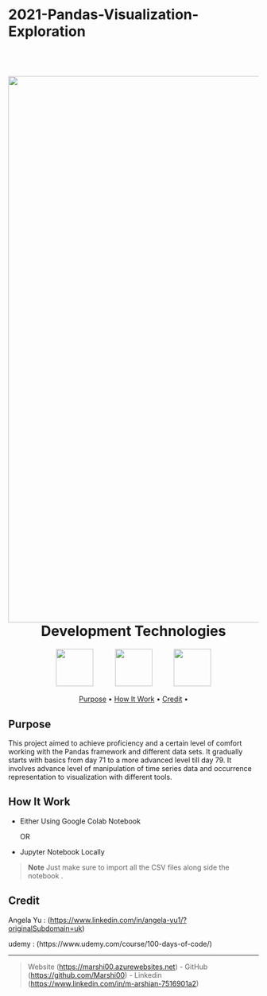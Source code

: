 # 2021-Pandas-Visualization-Exploration

<h1 align="center">
  <br>
  <img src="img/gg1.jpg"  width="1100">
  <br>
  Development Technologies 
  <br>
</h1>




<p align="center">
  <img width="75px" hspace="20" src="https://cdn-icons-png.flaticon.com/512/5968/5968350.png"  />
  <img width="75px" hspace="20" src="https://cdn-icons-png.flaticon.com/512/2369/2369466.png"  />
  <img width="75px" hspace="20" src="https://jupyter.org/assets/homepage/main-logo.svg"  />
  
  
</p>

<p align="center">
  <a href="#Purpose">Purpose</a> •
  <a href="#how-to-use">How It Work</a> •
  <a href="#Credit">Credit</a> •

</p>

## Purpose
This project aimed to achieve proficiency and a certain level of comfort working with the Pandas framework and different data sets. It gradually starts with basics from day 71 to a more advanced level till day 79. It involves advance level of manipulation of time series data and occurrence representation to visualization with different tools.
    



## How It Work

* Either Using Google Colab Notebook  
  <p>OR</p>
* Jupyter Notebook Locally 
  
    
> **Note**
> Just make sure to import all the CSV files along side the notebook .










## Credit
 Angela Yu : (https://www.linkedin.com/in/angela-yu1/?originalSubdomain=uk)
<p></p>
 udemy : (https://www.udemy.com/course/100-days-of-code/)
<p></p>






---

> Website (https://marshi00.azurewebsites.net) -
> GitHub (https://github.com/Marshi00) - 
> Linkedin (https://www.linkedin.com/in/m-arshian-7516901a2)

